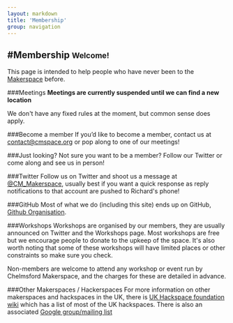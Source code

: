 ```yaml
---
layout: markdown
title: 'Membership'
group: navigation
---
```


#Membership <small>Welcome!</small>
---
<div class="alert-box secondary">
This page is intended to help people who have never been to the <a href= "http://en.wikipedia.org/wiki/Hackerspace">Makerspace</a> before.
</div>

###Meetings
**Meetings are currently suspended until we can find a new location**

We don't have any fixed rules at the moment, but common sense does apply.

###Become a member
If you’d like to become a member, contact us at <contact@cmspace.org> or pop along to one of our meetings!

###Just looking?
Not sure you want to be a member? Follow our Twitter or come along and see us in person!

###Twitter
Follow us on Twitter and shoot us a message at [@CM_Makerspace](https://www.twitter.com/CM_Makerspace), usually best if you want a quick response as reply notifications to that account are pushed to Richard's phone!

###GitHub
Most of what we do (including this site) ends up on GitHub, [Github Organisation](https://github.com/ChelmsfordMakerspace).

###Workshops
Workshops are organised by our members, they are usually announced on Twitter and the Workshops page. Most workshops are free but we encourage people to donate to the upkeep of the space. It's also worth noting that some of these workshops will have limited places or other constraints so make sure you check.  

Non-members are welcome to attend any workshop or event run by Chelmsford Makerspace, and the charges for these are detailed in advance.

###Other Makerspaces / Hackerspaces
For more information on other makerspaces and hackspaces in the UK, there is [UK Hackspace foundation wiki](http://www.hackspace.org.uk) which has a list of most of the UK hackspaces. There is also an associated [Google group/mailing list](http://groups.google.com/group/uk-hackspaces)
